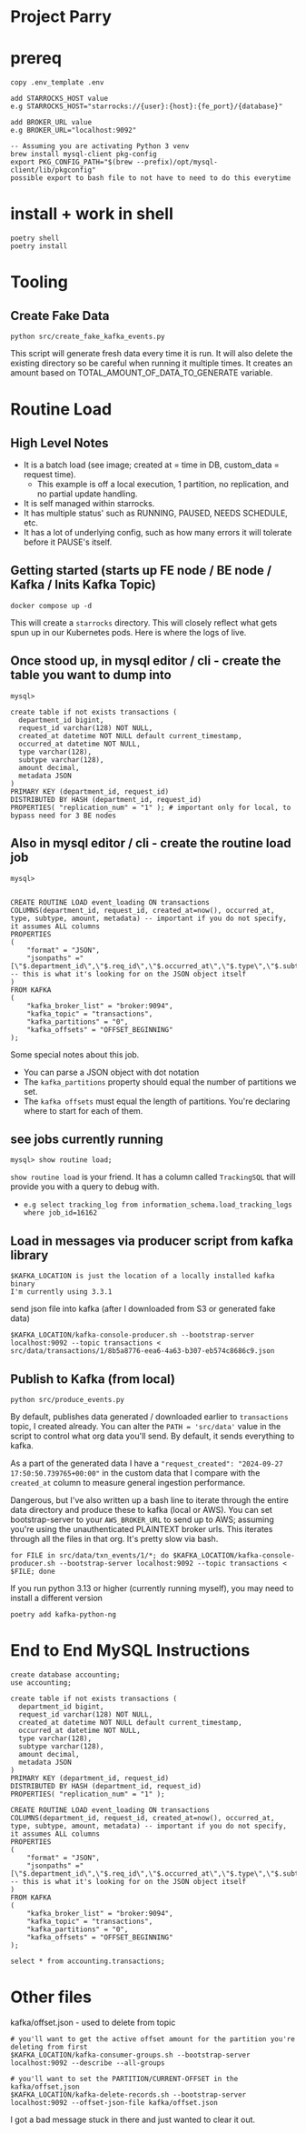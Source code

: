 # Project Parry

# prereq
```
copy .env_template .env

add STARROCKS_HOST value
e.g STARROCKS_HOST="starrocks://{user}:{host}:{fe_port}/{database}"

add BROKER_URL value
e.g BROKER_URL="localhost:9092"

-- Assuming you are activating Python 3 venv
brew install mysql-client pkg-config
export PKG_CONFIG_PATH="$(brew --prefix)/opt/mysql-client/lib/pkgconfig"
possible export to bash file to not have to need to do this everytime
```

# install + work in shell
```
poetry shell
poetry install
```

# Tooling

## Create Fake Data
```
python src/create_fake_kafka_events.py
```
This script will generate fresh data every time it is run. It will also delete the existing directory so be careful when running it multiple times. It creates an amount based on TOTAL_AMOUNT_OF_DATA_TO_GENERATE variable.

# Routine Load

## High Level Notes
- It is a batch load (see image; created at = time in DB, custom_data = request time).
  - This example is off a local execution, 1 partition, no replication, and no partial update handling.
- It is self managed within starrocks. 
- It has multiple status' such as RUNNING, PAUSED, NEEDS SCHEDULE, etc.
- It has a lot of underlying config, such as how many errors it will tolerate before it PAUSE's itself.

## Getting started (starts up FE node / BE node / Kafka / Inits Kafka Topic)
```
docker compose up -d
```
This will create a `starrocks` directory. This will closely reflect what gets spun up in our Kubernetes pods. Here is where the logs of live. 

## Once stood up, in mysql editor / cli - create the table you want to dump into
```
mysql>

create table if not exists transactions (
  department_id bigint,
  request_id varchar(128) NOT NULL,
  created_at datetime NOT NULL default current_timestamp,
  occurred_at datetime NOT NULL,
  type varchar(128),
  subtype varchar(128),
  amount decimal,
  metadata JSON
)
PRIMARY KEY (department_id, request_id)
DISTRIBUTED BY HASH (department_id, request_id)
PROPERTIES( "replication_num" = "1" ); # important only for local, to bypass need for 3 BE nodes

```

## Also in mysql editor / cli - create the routine load job
```
mysql>


CREATE ROUTINE LOAD event_loading ON transactions
COLUMNS(department_id, request_id, created_at=now(), occurred_at, type, subtype, amount, metadata) -- important if you do not specify, it assumes ALL columns
PROPERTIES
(
    "format" = "JSON",
    "jsonpaths" ="[\"$.department_id\",\"$.req_id\",\"$.occurred_at\",\"$.type\",\"$.subtype\",\"$.amount\",\"$.metadata\"]" -- this is what it's looking for on the JSON object itself
)
FROM KAFKA
(
    "kafka_broker_list" = "broker:9094",
    "kafka_topic" = "transactions",
    "kafka_partitions" = "0",
    "kafka_offsets" = "OFFSET_BEGINNING"
);
```
Some special notes about this job. 
- You can parse a JSON object with dot notation
- The `kafka_partitions` property should equal the number of partitions we set. 
- The `kafka offsets` must equal the length of partitions. You're declaring where to start for each of them. 

## see jobs currently running
```
mysql> show routine load;
```
`show routine load` is your friend. It has a column called `TrackingSQL` that will provide you with a query to debug with. 
  - `e.g select tracking_log from information_schema.load_tracking_logs where job_id=16162`

## Load in messages via producer script from kafka library

```
$KAFKA_LOCATION is just the location of a locally installed kafka binary 
I'm currently using 3.3.1
```

send json file into kafka (after I downloaded from S3 or generated fake data)
```
$KAFKA_LOCATION/kafka-console-producer.sh --bootstrap-server localhost:9092 --topic transactions < src/data/transactions/1/8b5a8776-eea6-4a63-b307-eb574c8686c9.json
```


## Publish to Kafka (from local)
```
python src/produce_events.py
```
By default, publishes data generated / downloaded earlier to `transactions` topic, I created already. You can alter the `PATH = 'src/data'` value in the script to control what org data you'll send. By default, it sends everything to kafka. 

As a part of the generated data I have a `"request_created": "2024-09-27 17:50:50.739765+00:00"` in the custom data that I compare with the `created_at` column to measure general ingestion performance. 

Dangerous, but I've also written up a bash line to iterate through the entire data directory and produce these to kafka (local or AWS). You can set bootstrap-server to your `AWS_BROKER_URL` to send up to AWS; assuming you're using the unauthenticated PLAINTEXT broker urls. This iterates through all the files in that org. It's pretty slow via bash. 
```
for FILE in src/data/txn_events/1/*; do $KAFKA_LOCATION/kafka-console-producer.sh --bootstrap-server localhost:9092 --topic transactions < $FILE; done
```

If you run python 3.13 or higher (currently running myself), you may need to install a different version
```
poetry add kafka-python-ng
```

# End to End MySQL Instructions
```
create database accounting;
use accounting;

create table if not exists transactions (
  department_id bigint,
  request_id varchar(128) NOT NULL,
  created_at datetime NOT NULL default current_timestamp,
  occurred_at datetime NOT NULL,
  type varchar(128),
  subtype varchar(128),
  amount decimal,
  metadata JSON
)
PRIMARY KEY (department_id, request_id)
DISTRIBUTED BY HASH (department_id, request_id)
PROPERTIES( "replication_num" = "1" );

CREATE ROUTINE LOAD event_loading ON transactions
COLUMNS(department_id, request_id, created_at=now(), occurred_at, type, subtype, amount, metadata) -- important if you do not specify, it assumes ALL columns
PROPERTIES
(
    "format" = "JSON",
    "jsonpaths" ="[\"$.department_id\",\"$.req_id\",\"$.occurred_at\",\"$.type\",\"$.subtype\",\"$.amount\",\"$.metadata\"]" -- this is what it's looking for on the JSON object itself
)
FROM KAFKA
(
    "kafka_broker_list" = "broker:9094",
    "kafka_topic" = "transactions",
    "kafka_partitions" = "0",
    "kafka_offsets" = "OFFSET_BEGINNING"
);

select * from accounting.transactions;
```

# Other files

kafka/offset.json - used to delete from topic
```
# you'll want to get the active offset amount for the partition you're deleting from first
$KAFKA_LOCATION/kafka-consumer-groups.sh --bootstrap-server localhost:9092 --describe --all-groups

# you'll want to set the PARTITION/CURRENT-OFFSET in the kafka/offset,json
$KAFKA_LOCATION/kafka-delete-records.sh --bootstrap-server localhost:9092 --offset-json-file kafka/offset.json
```
I got a bad message stuck in there and just wanted to clear it out.

